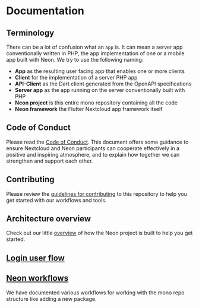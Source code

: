 # Documentation

## Terminology
There can be a lot of confusion what an `app` is. It can mean a server app conventionally written in PHP, the app implementation of one or a mobile app built with Neon.
We try to use the following naming:
- **App** as the resulting user facing app that enables one or more clients
- **Client** for the implementation of a server PHP app
- **API-Client** as the Dart client generated from the OpenAPI specifications
- **Server app** as the app running on the server conventionally built with PHP
- **Neon project** is this entire mono repository containing all the code
- **Neon framework** the Flutter Nextcloud app framework itself

## Code of Conduct 
Please read the [Code of Conduct](../CODE_OF_CONDUCT.md). This document offers some guidance to ensure Nextcloud and Neon participants can cooperate effectively in a positive and inspiring atmosphere, and to explain how together we can strengthen and support each other.

## Contributing
Please review the [guidelines for contributing](../CONTRIBUTING.md) to this repository to help you get started with our workflows and tools.

## Architecture overview 
Check out our little [overview](architecture.md) of how the Neon project is built to help you get started.

## [Login user flow](login.md)

## [Neon workflows](workflows.md)
We have documented various workflows for working with the mono repo structure like adding a new package.
